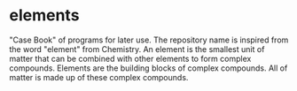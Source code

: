 # elements
"Case Book" of programs for later use. The repository name is inspired from the word "element" from Chemistry. An element is the smallest unit of matter that can be combined with other elements to form complex compounds. Elements are the building blocks of complex compounds. All of matter is made up of these complex compounds.
